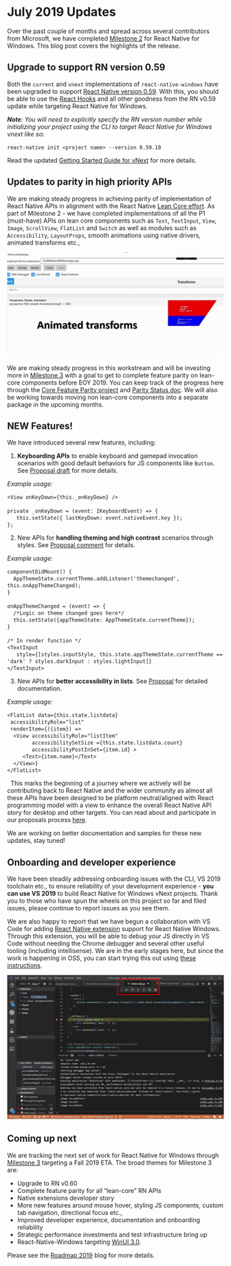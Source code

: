 # July 2019 Updates

Over the past couple of months and spread across several contributors from Microsoft, we have completed [Milestone 2](https://github.com/microsoft/react-native-windows/milestone/16) for React Native for Windows. This blog post covers the highlights of the release. 

## Upgrade to support RN version 0.59

Both the `current` and `vnext` implementations of `react-native-windows` have been upgraded to support [React Native version 0.59](https://facebook.github.io/react-native/blog/2019/03/12/releasing-react-native-059). With this, you should be able to use the [React Hooks](https://reactjs.org/docs/hooks-intro.html) and all other goodness from the RN v0.59 update while targeting React Native for Windows. 

   *__Note__: You will need to explicitly specify the RN version number while initializing your project using the CLI to target React Native for Windows vnext like so*:
   ```
   react-native init <project name> --version 0.59.10
   ```
   Read the updated [Getting Started Guide for vNext](https://github.com/microsoft/react-native-windows/blob/master/vnext/docs/GettingStarted.md) for more details.


## Updates to parity in high priority APIs

We are making steady progress in achieving parity of implementation of React Native APIs in alignment with the React Native [Lean Core effort](https://github.com/facebook/react-native/issues/23313). As part of Milestone 2 - we have completed implementations of all the P1 (must-have) APIs on lean core components such as `Text`, `TextInput`, `View`, `Image`, `ScrollView`, `FlatList` and `Switch` as well as modules such as `Accessibility`, `LayoutProps`, smooth animations using native drivers, animated transforms etc., 

   ![Animated Transforms](images/transforms.gif)

We are making steady progress in this workstream and will be investing more in [Milestone 3](https://github.com/microsoft/react-native-windows/milestone/17) with a goal to get to complete feature parity on lean-core components before EOY 2019. You can keep track of the progress here through the [Core Feature Parity project](https://github.com/microsoft/react-native-windows/projects/7) and [Parity Status doc](https://github.com/microsoft/react-native-windows/blob/master/vnext/docs/ParityStatus.md). We will also be working towards moving non lean-core components into a separate package in the upcoming months. 

## NEW Features!

We have introduced several new features, including:
   1. **Keyboarding APIs** to enable keyboard and gamepad invocation scenarios with good default behaviors for JS components like `Button`. See [Proposal draft](https://github.com/ReactWindows/discussions-and-proposals/blob/harinikmsft-keyboardapis/proposals/0000-keyboard-apis.md) for more details. 
   
   *Example usage:*

   ```
   <View onKeyDown={this._onKeyDown} />
   
   private _onKeyDown = (event: IKeyboardEvent) => {
      this.setState({ lastKeyDown: event.nativeEvent.key });
   };
  
   ```

   2. New APIs for **handling theming and high contrast** scenarios through styles. See [Proposal comment](https://github.com/react-native-community/discussions-and-proposals/issues/126#issuecomment-500561803) for details.

   *Example usage:*

   ```
   componentDidMount() {
     AppThemeState.currentTheme.addListener('themechanged', this.onAppThemeChanged);
   }

   onAppThemeChanged = (event) => {
     /*Logic on theme changed goes here*/
     this.setState({appThemeState: AppThemeState.currentTheme});
   }

   /* In render function */
   <TextInput
      style={[styles.inputStyle, this.state.appThemeState.currentTheme == 'dark' ? styles.darkInput : styles.lightInput]}
   </TextInput>
   ```

   3. New APIs for **better accessibility in lists**. See [Proposal](https://github.com/react-native-community/discussions-and-proposals/pull/146) for detailed documentation. 

   *Example usage:*

   ```
   <FlatList data={this.state.listdata} 
    accessibilityRole="list"
    renderItem={({item}) =>
     <View accessibilityRole="listItem" 
           accessibilitySetSize ={this.state.listdata.count}
           accessibilityPostInSet={item.id} >
        <Text>{item.name}</Text>
     </View>}
   </FlatList>
   ```

 
This marks the beginning of a journey where we actively will be contributing back to React Native and the wider community as almost all these APIs have been designed to be platform neutral/aligned with React programming model with a view to enhance the overall React Native API story for desktop and other targets. You can read about and participate in our proposals process [here](https://github.com/microsoft/react-native-windows/tree/master/vnext/proposals). 

We are working on better documentation and samples for these new updates, stay tuned!

## Onboarding and developer experience

We have been steadily addressing onboarding issues with the CLI, VS 2019 toolchain etc., to ensure reliability of your development experience - **you can use VS 2019** to build React Native for Windows vNext projects. Thank you to those who have spun the wheels on this project so far and filed issues, please continue to report issues as you see them. 

We are also happy to report that we have begun a collaboration with VS Code for adding [React Native extension](https://marketplace.visualstudio.com/items?itemName=msjsdiag.vscode-react-native) support for React Native Windows. Through this extension, you will be able to debug your JS directly in VS Code without needing the Chrome debugger and several other useful tooling (including intellisense). We are in the early stages here, but since the work is happening in OSS, you can start trying this out using [these instructions](https://github.com/microsoft/react-native-windows/wiki/VS-Code-Debugging).

   ![VSCode JS Debugging](images/vscode.png)


## Coming up next

We are tracking the next set of work for React Native for Windows through [Milestone 3](https://github.com/microsoft/react-native-windows/milestone/17) targeting a Fall 2019 ETA. The broad themes for Milestone 3 are:

   - Upgrade to RN v0.60
   - Complete feature parity for all “lean-core” RN APIs 
   - Native extensions developer story
   - More new features around mouse hover, styling JS components, custom tab navigation, directional focus etc., 
   - Improved developer experience, documentation and onboarding reliability
   - Strategic performance investments and test infrastructure bring up
   - React-Native-Windows targeting [WinUI 3.0](https://github.com/microsoft/microsoft-ui-xaml/blob/master/docs/roadmap.md#winui-3-q4-2019---2020). 

Please see the [Roadmap 2019](blog/Roadmap2019.md) blog for more details. 
